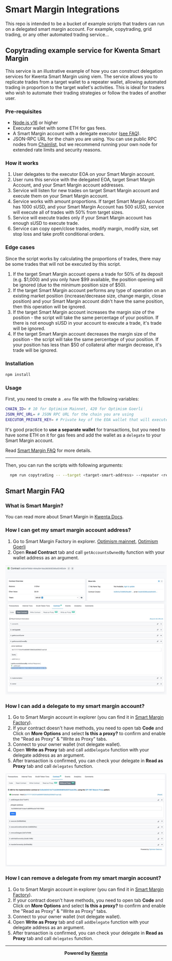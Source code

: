 # Smart Margin Integrations

This repo is intended to be a bucket of example scripts that traders can run on a delegated smart margin account. For example, copytrading, grid trading, or any other automated trading service...

## Copytrading example service for Kwenta Smart Margin

This service is an illustrative example of how you can construct delegation services for Kwenta Smart Margin using viem. The service allows you to replicate trades from a target wallet to a repeater wallet, allowing automated trading in proportion to the target wallet's activities. This is ideal for traders who wish to automate their trading strategies or follow the trades of another user.

### Pre-requisites

- [Node.js v16](https://nodejs.org/en) or higher
- Executor wallet with some ETH for gas fees.
- A Smart Margin account with a delegate executor ([see FAQ](#smart-margin-faq)).
- JSON-RPC URL for the chain you are using. You can use public RPC nodes from [Chainlist](https://chainlist.org/), but we recommend running your own node for extended rate limits and security reasons.

### How it works

1. User delegates to the executor EOA on your Smart Margin account.
2. User runs this service with the delegated EOA, target Smart Margin Account, and your Smart Margin account addresses.
3. Service will listen for new trades on target Smart Margin account and execute them on your Smart Margin account.
4. Service works with amount proportions. If target Smart Margin Account has 1000 sUSD, and your Smart Margin Account has 500 sUSD, service will execute all of trades with 50% from target sizes.
5. Service will execute trades only if your Smart Margin account has enough sUSD to execute trade.
6. Service can copy open/close trades, modify margin, modify size, set stop loss and take profit conditional orders.

### Edge cases

Since the script works by calculating the proportions of trades, there may be some trades that will not be executed by this script.

1. If the target Smart Margin account opens a trade for 50% of its deposit (e.g. $1,000) and you only have $99 available, the position opening will be ignored (due to the minimum position size of $50).
2. If the target Smart Margin account performs any type of operation on an existing market position (increase/decrease size, change margin, close position) and your Smart Margin account didn't have the same position, then this operation will be ignored.
3. If the target Smart Margin account increases the margin size of the position - the script will take the same percentage of your position. If there is not enough sUSD in your account to execute a trade, it's trade will be ignored.
4. If the target Smart Margin account decreases the margin size of the position - the script will take the same percentage of your position. If your position has less than $50 of collateral after margin decrease, it's trade will be ignored.

### Installation

```bash
npm install
```

### Usage

First, you need to create a `.env` file with the following variables:

```bash
CHAIN_ID= # 10 for Optimism Mainnet, 420 for Optimism Goerli
JSON_RPC_URL= # JSON RPC URL for the chain you are using
EXECUTOR_PRIVATE_KEY= # Private key of the EOA wallet that will execute the transactions
```

It's good practice to **use a separate wallet** for transactions, but you need to have some ETH on it for gas fees and add the wallet as a `delegate` to your Smart Margin account.

Read [Smart Margin FAQ](#smart-margin-faq) for more details.

---

Then, you can run the scripts with following arguments:

```bash
  npm run copytrading -- --target <target-smart-address> --repeater <repeater-smart-address>
```

## Smart Margin FAQ

### What is Smart Margin?

You can read more about Smart Margin in [Kwenta Docs](https://docs.kwenta.io/using-kwenta/smart-margin).

### How I can get my smart margin account address?

1. Go to Smart Margin Factory in explorer. [Optimism mainnet](https://optimistic.etherscan.io/address/0x8234f990b149ae59416dc260305e565e5dafeb54#readContract), [Optimism Goerli]()
2. Open **Read Contract** tab and call `getAccountsOwnedBy` function with your wallet address as an argument.

![getAccountsOwnedBy](./assets/get-smart-margin.jpeg?raw=true)

### How I can add a delegate to my smart margin account?

1. Go to Smart Margin account in explorer (you can find it in [Smart Margin Factory](#how-i-can-get-my-smart-margin-account-address)).
2. If your contract doesn't have methods, you need to open tab **Code** and Click on **More Options** and select **Is this a proxy?** to confirm and enable the "Read as Proxy" & "Write as Proxy" tabs.
3. Connect to your owner wallet (not delegate wallet).
4. Open **Write as Proxy** tab and call `addDelegate` function with your delegate address as an argument.
5. After transaction is confirmed, you can check your delegate in **Read as Proxy** tab and call `delegates` function.

![addDelegate](./assets/add-delegate.jpeg?raw=true)

### How I can remove a delegate from my smart margin account?

1. Go to Smart Margin account in explorer (you can find it in [Smart Margin Factory](#how-i-can-get-my-smart-margin-account-address)).
2. If your contract doesn't have methods, you need to open tab **Code** and Click on **More Options** and select **Is this a proxy?** to confirm and enable the "Read as Proxy" & "Write as Proxy" tabs.
3. Connect to your owner wallet (not delegate wallet).
4. Open **Write as Proxy** tab and call `addDelegate` function with your delegate address as an argument.
5. After transaction is confirmed, you can check your delegate in **Read as Proxy** tab and call `delegates` function.

---

<p style="text-align: center; font-weight:bold;">Powered by <a href="https://kwenta.eth.limo/">Kwenta</a></p>
